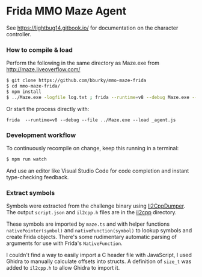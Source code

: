 # Frida MMO Maze Agent

See https://lightbug14.gitbook.io/ for documentation on the character controller.

### How to compile & load

Perform the following in the same directory as Maze.exe from http://maze.liveoverflow.com/

```sh
$ git clone https://github.com/bburky/mmo-maze-frida
$ cd mmo-maze-frida/
$ npm install
$ ../Maze.exe -logfile log.txt ; frida --runtime=v8 --debug Maze.exe --load _agent.js
```

Or start the process directly with:

```
frida  --runtime=v8 --debug --file ../Maze.exe --load _agent.js
```

### Development workflow

To continuously recompile on change, keep this running in a terminal:

```sh
$ npm run watch
```

And use an editor like Visual Studio Code for code completion and instant
type-checking feedback.


### Extract symbols

Symbols were extracted from the challenge binary using [Il2CppDumper](https://github.com/Perfare/Il2CppDumper). The output `script.json` and `il2cpp.h` files are in the [il2cpp](il2cpp) directory.

These symbols are imported by `maze.ts` and with helper functions `nativePointer(symbol)` and `nativeFunction(symbol)` to lookup symbols and create Frida objects. There's some rudimentary automatic parsing of arguments for use with Frida's `NativeFunction`.

I couldn't find a way to easily import a C header file with JavaScript, I used Ghidra to manually calculate offsets into structs. A definition of `size_t` was added to `il2cpp.h` to allow Ghidra to import it.
